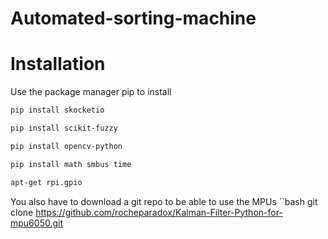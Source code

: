 # Automated-sorting-machine

# Installation
Use the package manager pip to install
```bash
pip install skocketio
```
```bash
pip install scikit-fuzzy
```
```bash
pip install opencv-python
```
```bash
pip install math smbus time
```
```bash
apt-get rpi.gpio
```
You also have to download a git repo to be able to use the MPUs
``bash
git clone https://github.com/rocheparadox/Kalman-Filter-Python-for-mpu6050.git
```




